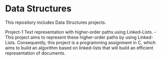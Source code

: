 # Data Structures
  This repository includes Data Structures projects.
  
   Project-1
   Text representation with higher-order paths using Linked-Lists.
  -This project aims to represent these higher-order paths by using 
   Linked-Lists. Consequently, this project is a programming assignment in C, which aims to build an algorithm based on linked-lists that will build an efficient representation of documents.
